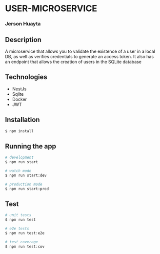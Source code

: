 <h1>USER-MICROSERVICE</h1>
<h3>Jerson Huayta</h3>

## Description

A microservice that allows you to validate the existence of a user in a local DB, as well as verifies credentials to generate an access token. It also has an endpoint that allows the creation of users in the SQLite database

## Technologies

<ul>
  <li>NestJs</li>
  <li>Sqlite</li>
  <li>Docker</li>
  <li>JWT</li>
</ul>


## Installation

```bash
$ npm install
```

## Running the app

```bash
# development
$ npm run start

# watch mode
$ npm run start:dev

# production mode
$ npm run start:prod
```

## Test

```bash
# unit tests
$ npm run test

# e2e tests
$ npm run test:e2e

# test coverage
$ npm run test:cov
```


